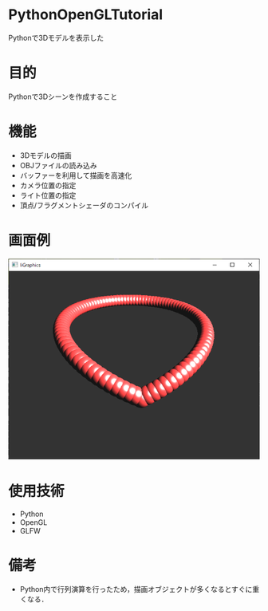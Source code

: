 # PythonOpenGLTutorial
Pythonで3Dモデルを表示した

# 目的
Pythonで3Dシーンを作成すること

# 機能
- 3Dモデルの描画
- OBJファイルの読み込み
- バッファーを利用して描画を高速化
- カメラ位置の指定
- ライト位置の指定
- 頂点/フラグメントシェーダのコンパイル

# 画面例
![screenshot](https://github.com/iikyara/PythonOpenGLTutorial/blob/master/img/ss.png)

# 使用技術
- Python
- OpenGL
- GLFW

# 備考
- Python内で行列演算を行ったため，描画オブジェクトが多くなるとすぐに重くなる．
